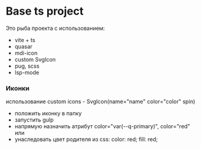 # Base ts project

Это рыба проекта с использованием:

- vite + ts
- quasar
- mdi-icon
- custom SvgIcon
- pug, scss
- lsp-mode

### Иконки

использование custom icons - SvgIcon(name="name" color="color" spin)

- положить иконку в папку
- запустить gulp
- напрямую назначить атрибут color="var(--q-primary)", color="red" или
- унаследовать цвет родителя из css: color: red; fill: red;
